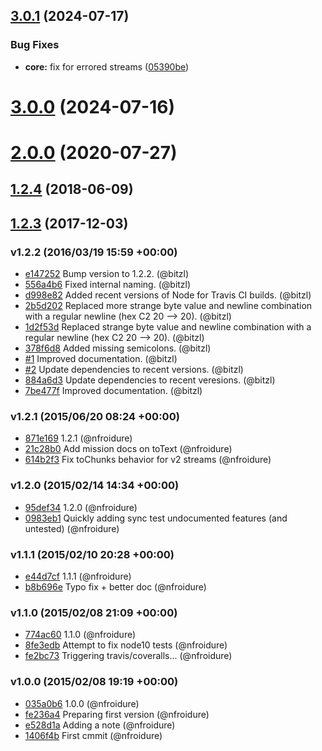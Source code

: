 ## [3.0.1](https://github.com/nfroidure/streamtest/compare/v3.0.0...v3.0.1) (2024-07-17)


### Bug Fixes

* **core:** fix for errored streams ([05390be](https://github.com/nfroidure/streamtest/commit/05390becdda9773ea6dd3ad28715ba467a731ca6))



# [3.0.0](https://github.com/nfroidure/streamtest/compare/v2.0.0...v3.0.0) (2024-07-16)



# [2.0.0](https://github.com/nfroidure/streamtest/compare/v1.2.4...v2.0.0) (2020-07-27)



<a name="1.2.4"></a>
## [1.2.4](https://github.com/nfroidure/streamtest/compare/v1.2.3...v1.2.4) (2018-06-09)



<a name="1.2.3"></a>
## [1.2.3](https://github.com/nfroidure/streamtest/compare/v1.2.2...v1.2.3) (2017-12-03)

### v1.2.2 (2016/03/19 15:59 +00:00)
- [e147252](https://github.com/nfroidure/streamtest/commit/e147252dcabc632a5c778d8b55806f7bd7d5f436) Bump version to 1.2.2. (@bitzl)
- [556a4b6](https://github.com/nfroidure/streamtest/commit/556a4b697e4dbd1b013afc525b2cffc64300eee5) Fixed internal naming. (@bitzl)
- [d998e82](https://github.com/nfroidure/streamtest/commit/d998e8282d0af3da4bc5ee36390ffd10987bd851) Added recent versions of Node for Travis CI builds. (@bitzl)
- [2b5d202](https://github.com/nfroidure/streamtest/commit/2b5d202098eb1f491800bf3866daab5c9dd5647b) Replaced more strange byte value and newline combination with a regular newline (hex C2 20 --> 20). (@bitzl)
- [1d2f53d](https://github.com/nfroidure/streamtest/commit/1d2f53d6f59f854fef53edf16ecc04b1075ca4ce) Replaced strange byte value and newline combination with a regular newline (hex C2 20 --> 20). (@bitzl)
- [378f6d8](https://github.com/nfroidure/streamtest/commit/378f6d8c246b6e75a326cd5c6dc985c5ebff9c6f) Added missing semicolons. (@bitzl)
- [#1](https://github.com/nfroidure/streamtest/pull/1) Improved documentation. (@bitzl)
- [#2](https://github.com/nfroidure/streamtest/pull/2) Update dependencies to recent versions. (@bitzl)
- [884a6d3](https://github.com/nfroidure/streamtest/commit/884a6d3e8eac983108aa04c3cf025b374f4a1e3d) Update dependencies to recent veresions. (@bitzl)
- [7be477f](https://github.com/nfroidure/streamtest/commit/7be477ff3acc1fd3fab9a0b2e2771ae23fc70cb9) Improved documentation. (@bitzl)

### v1.2.1 (2015/06/20 08:24 +00:00)
- [871e169](https://github.com/nfroidure/streamtest/commit/871e1690c63c86352e52060382741c0e33f6358e) 1.2.1 (@nfroidure)
- [21c28b0](https://github.com/nfroidure/streamtest/commit/21c28b0e990b0995801e4c569b856eec6fdb85a8) Add mission docs on toText (@nfroidure)
- [614b2f3](https://github.com/nfroidure/streamtest/commit/614b2f3791a43270739e29fb6ac7fe78dcc98b10) Fix toChunks behavior for v2 streams (@nfroidure)

### v1.2.0 (2015/02/14 14:34 +00:00)
- [95def34](https://github.com/nfroidure/streamtest/commit/95def34fbf8f640891a7f5af34cd0bd0550df922) 1.2.0 (@nfroidure)
- [0983eb1](https://github.com/nfroidure/streamtest/commit/0983eb12dbecf0c7462e78b345efb888c24cbf32) Quickly adding sync test undocumented features (and untested) (@nfroidure)

### v1.1.1 (2015/02/10 20:28 +00:00)
- [e44d7cf](https://github.com/nfroidure/streamtest/commit/e44d7cf1152b4a7d97ae894ee8d243cd6c1f884f) 1.1.1 (@nfroidure)
- [b8b696e](https://github.com/nfroidure/streamtest/commit/b8b696e8b41ab0b42b21eab00a5bf0519fa7a5df) Typo fix + better doc (@nfroidure)

### v1.1.0 (2015/02/08 21:09 +00:00)
- [774ac60](https://github.com/nfroidure/streamtest/commit/774ac60970ce4f5f466aaad004372f2f50e761d4) 1.1.0 (@nfroidure)
- [8fe3edb](https://github.com/nfroidure/streamtest/commit/8fe3edb5354070dbbc3fb2006c7a43c724c380c7) Attempt to fix node10 tests (@nfroidure)
- [fe2bc73](https://github.com/nfroidure/streamtest/commit/fe2bc73af9193484a08fe11a5a2cccec978e7a9d) Triggering travis/coveralls... (@nfroidure)

### v1.0.0 (2015/02/08 19:19 +00:00)
- [035a0b6](https://github.com/nfroidure/streamtest/commit/035a0b6936548dfd8d767fc2dc4dfb5944e91481) 1.0.0 (@nfroidure)
- [fe236a4](https://github.com/nfroidure/streamtest/commit/fe236a40b4e1c79547b79f9a83818d72284ec92c) Preparing first version (@nfroidure)
- [e528d1a](https://github.com/nfroidure/streamtest/commit/e528d1a387bb643674125ea6660f29b0d533679d) Adding a note (@nfroidure)
- [1406f4b](https://github.com/nfroidure/streamtest/commit/1406f4b476a6b05a3c7a40eac3f233b6933e3b16) First cmmit (@nfroidure)
